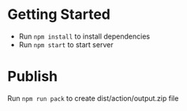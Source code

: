 # Getting Started
- Run `npm install` to install dependencies
- Run `npm start` to start server

# Publish
Run `npm run pack` to create dist/action/output.zip file